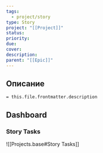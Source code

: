```yaml
---
tags:
  - project/story
type: Story
project: "[[Project]]"
status:
priority:
due:
cover:
description:
parent: "[[Epic]]"
---
```

## Описание

`= this.file.frontmatter.description`

## Dashboard

### Story Tasks

![[Projects.base#Story Tasks]]